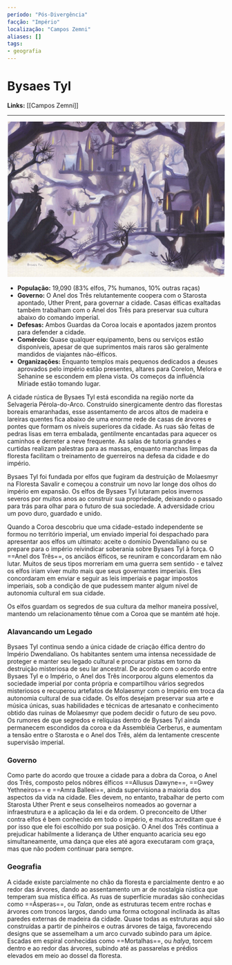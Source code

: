 ```yaml
---
período: "Pós-Divergência"
facção: "Império"
localização: "Campos Zemni"
aliases: []
tags:
- geografia
---
```


# **Bysaes Tyl**

**Links:** [[Campos Zemni]]

---
![Bysaes Tyl|600](https://github.com/Iago31/Exandria-Players/blob/master/assets/Bysaes%20Tyl.png?raw=true)
- **População:** 19,090 (83% elfos, 7% humanos, 10% outras raças)
- **Governo:** O Anel dos Três relutantemente coopera com o Starosta apontado, Uther Prent, para governar a cidade. Casas élficas exaltadas também trabalham com o Anel dos Três para preservar sua cultura abaixo do comando imperial.
- **Defesas:** Ambos Guardas da Coroa locais e apontados jazem prontos para defender a cidade.
- **Comércio:** Quase qualquer equipamento, bens ou serviços estão disponíveis, apesar de que suprimentos mais raros são geralmente mandidos de viajantes não-élficos.
- **Organizações:** Enquanto templos mais pequenos dedicados a deuses aprovados pelo império estão presentes, altares para Corelon, Melora e Sehanine se escondem em plena vista. Os começos da influência Míriade estão tomando lugar.

A cidade rústica de Bysaes Tyl está escondida na região norte da Selvageria Pérola-do-Arco. Construído sinergicamente dentro das florestas boreais emaranhadas, esse assentamento de arcos altos de madeira e lareiras quentes fica abaixo de uma enorme rede de casas de árvores e pontes que formam os níveis superiores da cidade. As ruas são feitas de pedras lisas em terra embalada, gentilmente encantadas para aquecer os caminhos e derreter a neve frequente. As salas de tutoria grandes e curtidas realizam palestras para as massas, enquanto manchas limpas da floresta facilitam o treinamento de guerreiros na defesa da cidade e do império.

Bysaes Tyl foi fundada por elfos que fugiram da destruição de Molaesmyr na Floresta Savalir e começou a construir um novo lar longe dos olhos do império em expansão. Os elfos de Bysaes Tyl lutaram pelos invernos severos por muitos anos ao construir sua propriedade, deixando o passado para trás para olhar para o futuro de sua sociedade. A adversidade criou um povo duro, guardado e unido.

Quando a Coroa descobriu que uma cidade-estado independente se formou no território imperial, um enviado imperial foi despachado para apresentar aos elfos um ultimato: aceite o domínio Dwendaliano ou se prepare para o império reivindicar soberania sobre Bysaes Tyl à força. O ==Anel dos Três==, os anciãos élficos, se reuniram e concordaram em não lutar. Muitos de seus tipos morreriam em uma guerra sem sentido - e talvez os elfos iriam viver muito mais que seus governantes imperiais. Eles concordaram em enviar e seguir as leis imperiais e pagar impostos imperiais, sob a condição de que pudessem manter algum nível de autonomia cultural em sua cidade.

Os elfos guardam os segredos de sua cultura da melhor maneira possível, mantendo um relacionamento tênue com a Coroa que se mantém até hoje.

### **Alavancando um Legado**
Bysaes Tyl continua sendo a única cidade de criação élfica dentro do Império Dwendaliano. Os habitantes sentem uma intensa necessidade de proteger e manter seu legado cultural e procurar pistas em torno da destruição misteriosa de seu lar ancestral. De acordo com o acordo entre Bysaes Tyl e o Império, o Anel dos Três incorporou alguns elementos da sociedade imperial por conta própria e compartilhou vários segredos misteriosos e recuperou artefatos de Molaesmyr com o Império em troca da autonomia cultural de sua cidade. Os elfos desejam preservar sua arte e música únicas, suas habilidades e técnicas de artesanato e conhecimento obtido das ruínas de Molaesmyr que podem decidir o futuro de seu povo. Os rumores de que segredos e relíquias dentro de Bysaes Tyl ainda permanecem escondidos da coroa e da Assembléia Cerberus, e aumentam a tensão entre o Starosta e o Anel dos Três, além da lentamente crescente supervisão imperial.

### **Governo**
Como parte do acordo que trouxe a cidade para a dobra da Coroa, o Anel dos Três, composto pelos nóbres élficos ==Allusus Dawyne==, ==Gwey Yethneiros== e ==Amra Balleei==, ainda supervisiona a maioria dos aspectos da vida na cidade. Eles devem, no entanto, trabalhar de perto com Starosta Uther Prent e seus conselheiros nomeados ao governar a infraestrutura e a aplicação da lei e da ordem. O preconceito de Uther contra elfos é bem conhecido em todo o império, e muitos acreditam que é por isso que ele foi escolhido por sua posição. O Anel dos Três continua a prejudicar habilmente a liderança de Uther enquanto acaricia seu ego simultaneamente, uma dança que eles até agora executaram com graça, mas que não podem continuar para sempre.

### **Geografia**
A cidade existe parcialmente no chão da floresta e parcialmente dentro e ao redor das árvores, dando ao assentamento um ar de nostalgia rústica que temperam sua mística élfica. As ruas de superfície muradas são conhecidas como ==Ásperas==, ou *Talan*, onde as estruturas tecem entre rochas e árvores com troncos largos, dando uma forma octogonal inclinada às altas paredes externas de madeira da cidade. Quase todas as estruturas aqui são construídas a partir de pinheiros e outras árvores de taiga, favorecendo designs que se assemelham a um arco curvado subindo para um ápice. Escadas em espiral conhecidas como ==Mortalhas==, ou *halya*, torcem dentro e ao redor das árvores, subindo até as passarelas e prédios elevados em meio ao dossel da floresta.
